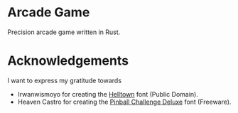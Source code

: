 # Arcade Game

Precision arcade game written in Rust.

# Acknowledgements

I want to express my gratitude towards

* Irwanwismoyo for creating the [Helltown](https://www.fontspace.com/helltown-font-f25677) font (Public Domain).
* Heaven Castro for creating the [Pinball Challenge Deluxe](https://www.fontspace.com/pinball-challenge-deluxe-font-f30072) font (Freeware).
